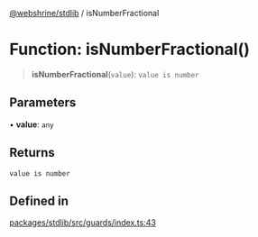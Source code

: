 [@webshrine/stdlib](../globals.md) / isNumberFractional

# Function: isNumberFractional()

> **isNumberFractional**(`value`): `value is number`

## Parameters

• **value**: `any`

## Returns

`value is number`

## Defined in

[packages/stdlib/src/guards/index.ts:43](https://github.com/webshrine/webshrine/blob/0e16c5948921e0c95cce645760c4a8b0855b196b/packages/stdlib/src/guards/index.ts#L43)
